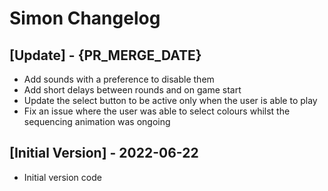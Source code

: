 # Simon Changelog

## [Update] - {PR_MERGE_DATE}

- Add sounds with a preference to disable them
- Add short delays between rounds and on game start
- Update the select button to be active only when the user is able to play
- Fix an issue where the user was able to select colours whilst the sequencing animation was ongoing

## [Initial Version] - 2022-06-22

- Initial version code
